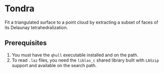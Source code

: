 # Tondra

Fit a triangulated surface to a point cloud by extracting a subset of faces of its Delaunay tetrahedralization.

## Prerequisites

1. You must have the `qhull` executable installed and on the path.
2. To read `.laz` files, you need the `liblas_c` shared library built with `LASzip` support and available on the search path.
